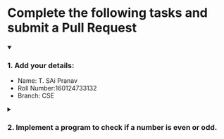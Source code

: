# Complete the following tasks and submit a Pull Request
<details open>
<summary><h3>1. Add your details: </h3></summary>
<ul>
  <li> Name: T. SAi Pranav </li>
  <li> Roll Number:160124733132 </li>
  <li> Branch: CSE</li>
</ul>
</details>
<details>
<summary><h3> 2. Implement a program to check if a number is even or odd. </h3></summary>
<ul>
  <li> Create a new file in the repository and add your code. </li>
  <li> Use any programming language of your choice. </li>
</ul>
</details>
